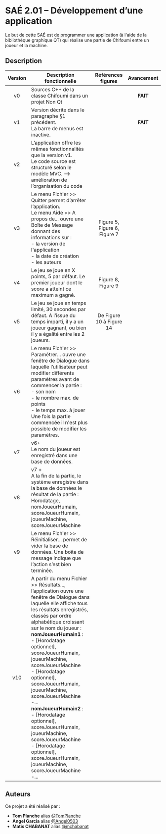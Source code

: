 # SAÉ 2.01 – Développement d’une application

Le but de cette SAÉ est de programmer une application (à l'aide de la bibliothèque graphique QT)
qui réalise une partie de Chifoumi entre un joueur et la machine.

## Description

<table>
    <thead>
        <tr>
            <th align="center">Version</th>
            <th align="center">Description fonctionnelle</th>
            <th align="center">Références figures</th>
            <th>Avancement</th>
        </tr>
    </thead>
    <tbody>
        <tr>
            <td align="center">v0</td>
            <td align="left">Sources C++ de la classe Chifoumi dans un projet Non Qt</td>
            <td align="center"></td>
            <td align="center"><strong>FAIT</strong></td>
        </tr>
        <tr>
            <td align="center">v1</td>
            <td align="left">Version décrite dans le paragraphe §1 précédent.<br> La barre de menus est inactive.</td>
            <td align="center"></td>
            <td align="center"><strong>FAIT</strong></td>
        </tr>
        <tr>
            <td align="center">v2</td>
            <td align="left">L’application offre les mêmes fonctionnalités que la version v1.<br>
            Le code source est structuré selon le modèle MVC. <strong>--></strong> amélioration de l’organisation du code</td>
            <td align="center"></td>
            <td align="center"><strong></strong></td>
        </tr>
        <tr>
            <td align="center">v3</td>
            <td align="left">Le menu <a color="blue">Fichier >> Quitter</a> permet d’arrêter l’application.<br>
            Le menu <a color="blue">Aide >> A propos de...</a> ouvre une Boîte de Message donnant des informations sur :
            <br>
            - la version de l'application<br>
            - la date de création<br>
            - les auteurs<br>
            </td>
            <td align="center">
            Figure 5, Figure 6, Figure 7</td>
            <td align="center"><strong></strong></td>
        </tr><tr>
            <td align="center">v4</td>
            <td align="left">Le jeu se joue en X points, 5 par défaut. Le premier joueur dont le score a atteint ce maximum a gagné.</td>
            <td align="center">Figure 8, Figure 9</td>
            <td align="center"><strong></strong></td>
        </tr>
        <tr>
            <td align="center">v5</td>
            <td align="left">Le jeu se joue en temps limité, 30 secondes par défaut. A l’issue du temps imparti, il y a un joueur gagnant, ou bien il y a égalité entre les 2 joueurs.</td>
            <td align="center">De Figure 10 à Figure 14</td>
            <td align="center"><strong></strong></td>
        </tr>
        <tr>
            <td align="center">v6</td>
            <td align="left">Le menu <a color="blue">Fichier >> Paramétrer... </a>ouvre une fenêtre de Dialogue dans laquelle l’utilisateur peut modifier différents paramètres avant de commencer la partie :<br>
            - son nom<br>
            - le nombre max. de points<br>
            - le temps max. à jouer<br>
            Une fois la partie commencée il n'est plus possible de modifier les paramètres.
            </td>
            <td align="center"></td>
            <td align="center"><strong></strong></td>
        </tr>
        <tr>
            <td align="center">v7</td>
            <td align="left">v6+<br>
            Le nom du joueur est enregistré dans une base de données.</td>
            <td align="center"></td>
            <td align="center"><strong></strong></td>
        </tr>
        <tr>
            <td align="center">v8</td>
            <td align="left">v7 +<br>
            A la fin de la partie, le système enregistre dans la base de données le résultat de la partie :<br>
            Horodatage, nomJoueurHumain, scoreJoueurHumain, joueurMachine, scoreJoueurMachine</td>
            <td align="center"></td>
            <td align="center"><strong></strong></td>
        </tr>
        <tr>
            <td align="center">v9</td>
            <td align="left">Le menu <a color="blue">Fichier >> Réinitialiser...</a> permet de vider la base de données. Une boîte de message indique que l’action s’est bien terminée.</td>
            <td align="center"></td>
            <td align="center"><strong></strong></td>
        </tr>
        <tr>
            <td align="center">v10</td>
            <td align="left">A partir du menu <a color="blue">Fichier >> Résultats...</a>, l’application ouvre une fenêtre de Dialogue dans laquelle elle affiche tous les résultats enregistrés, classés par ordre alphabétique croissant sur le nom du joueur :<br>
            <strong>nomJoueurHumain1</strong> :<br>
            - [Horodatage optionnel], scoreJoueurHumain, joueurMachine, scoreJoueurMachine<br>
            - [Horodatage optionnel], scoreJoueurHumain, joueurMachine, scoreJoueurMachine<br>
            -...<br>
            <strong>nomJoueurHumain2</strong> :<br>
            - [Horodatage optionnel], scoreJoueurHumain, joueurMachine, scoreJoueurMachine<br>
            - [Horodatage optionnel], scoreJoueurHumain, joueurMachine, scoreJoueurMachine<br>
            -...</td>
            <td align="center"></td>
            <td align="center"><strong></strong></td>
        </tr>
    </tbody>
</table>

## Auteurs

Ce projet a été réalisé par :

* **Tom Planche** alias [@TomPlanche](https://github.com/TomPlanche)
* **Angel Garcia** alias [@Angel0503](https://github.com/Angel0503)
* **Matis CHABANAT** alias [@mchabanat](https://github.com/mchabanat)